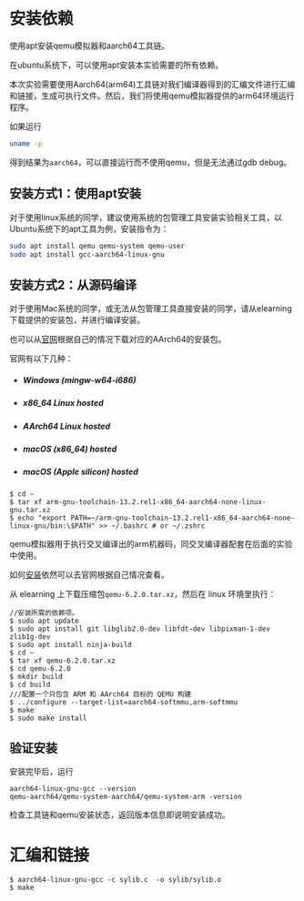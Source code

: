 # 安装依赖
使用apt安装qemu模拟器和aarch64工具链。

在ubuntu系统下，可以使用apt安装本实验需要的所有依赖。

本次实验需要使用Aarch64(arm64)工具链对我们编译器得到的汇编文件进行汇编和链接，生成可执行文件。然后，我们将使用qemu模拟器提供的arm64环境运行程序。

如果运行

```bash
uname -p
```

得到结果为`aarch64`，可以直接运行而不使用qemu，但是无法通过gdb debug。

## 安装方式1：使用apt安装
对于使用linux系统的同学，建议使用系统的包管理工具安装实验相关工具，以Ubuntu系统下的apt工具为例，安装指令为：
```bash
sudo apt install qemu qemu-system qemu-user
sudo apt install gcc-aarch64-linux-gnu
```





## 安装方式2：从源码编译

对于使用Mac系统的同学，或无法从包管理工具直接安装的同学，请从elearning下载提供的安装包，并进行编译安装。

也可以从[官网](https://developer.arm.com/downloads/-/arm-gnu-toolchain-downloads)根据自己的情况下载对应的AArch64的安装包。

官网有以下几种：

- ##### Windows (mingw-w64-i686) 

- ##### x86_64 Linux hosted

- ##### AArch64 Linux hosted 

- ##### macOS (x86_64) hosted

- ##### macOS (Apple silicon) hosted



```shell
$ cd ~
$ tar xf arm-gnu-toolchain-13.2.rel1-x86_64-aarch64-none-linux-gnu.tar.xz
$ echo "export PATH=~/arm-gnu-toolchain-13.2.rel1-x86_64-aarch64-none-linux-gnu/bin:\$PATH" >> ~/.bashrc # or ~/.zshrc
```

qemu模拟器用于执行交叉编译出的arm机器码，同交叉编译器配套在后面的实验中使用。

如何[安装](https://www.qemu.org/download/#source)依然可以去官网根据自己情况查看。

从 elearning 上下载压缩包`qemu-6.2.0.tar.xz`，然后在 linux 环境里执行：

```shell
//安装所需的依赖项。
$ sudo apt update
$ sudo apt install git libglib2.0-dev libfdt-dev libpixman-1-dev zlib1g-dev
$ sudo apt install ninja-build
$ cd ~
$ tar xf qemu-6.2.0.tar.xz
$ cd qemu-6.2.0
$ mkdir build
$ cd build
///配置一个只包含 ARM 和 AArch64 目标的 QEMU 构建
$ ../configure --target-list=aarch64-softmmu,arm-softmmu 
$ make
$ sudo make install
```



## 验证安装

安装完毕后，运行
```
aarch64-linux-gnu-gcc --version
qemu-aarch64/qemu-system-aarch64/qemu-system-arm -version
```
检查工具链和qemu安装状态，返回版本信息即说明安装成功。

# 汇编和链接


```shell
$ aarch64-linux-gnu-gcc -c sylib.c  -o sylib/sylib.o
$ make
```
